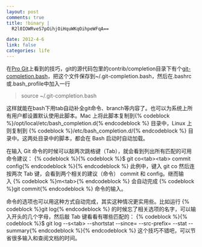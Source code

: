 ```yaml
--- 
layout: post
comments: true
title: !binary |
  R2l0IOWRveS7pOihjOiHquWKqOihpeWFqA==

date: 2012-4-6
link: false
categories: life
---
```

在<a href="http://progit.org/book/ch2-7.html" target="_blank">Pro Git</a>上看到的技巧，git的源代码包里的contrib/completion目录下有个<a href="http://repo.or.cz/w/git.git/blob_plain/HEAD:/contrib/completion/git-completion.bash" target="_blank">git-completion.bash</a>，把这个文件保存到~/.git-completion.bash，然后在.bashrc或.bash_profile中加入一行
<blockquote>source ~/.git-completion.bash</blockquote>
这样就能在bash下用tab自动补全git命令、branch等内容了。也可以为系统上所有用户都设置默认使用此脚本。Mac 上将此脚本复制到{% codeblock %}/opt/local/etc/bash_completion.d{% endcodeblock %} 目录中，Linux 上则复制到 {% codeblock %}/etc/bash_completion.d/{% endcodeblock %} 目录中。这两处目录中的脚本，都会在 Bash 启动时自动加载。

在输入 Git 命令的时候可以敲两次跳格键（Tab），就会看到列出所有匹配的可用命令建议：
{% codeblock %}{% codeblock %}$ git co&lt;tab&gt;&lt;tab&gt; commit config{% endcodeblock %}{% endcodeblock %}
此例中，键入 git co 然后连按两次 Tab 键，会看到两个相关的建议（命令） commit 和 config。继而输入 {% codeblock %}m&lt;tab&gt;{% endcodeblock %} 会自动完成 {% codeblock %}git commit{% endcodeblock %} 命令的输入。

命令的选项也可以用这种方式自动完成，其实这种情况更实用些。比如运行 {% codeblock %}git log{% endcodeblock %} 的时候忘了相关选项的名字，可以输入开头的几个字母，然后敲 Tab 键看看有哪些匹配的：
{% codeblock %}{% codeblock %}$ git log --s&lt;tab&gt; --shortstat --since= --src-prefix= --stat --summary{% endcodeblock %}{% endcodeblock %}
这个技巧不错吧，可以节省很多输入和查阅文档的时间。
